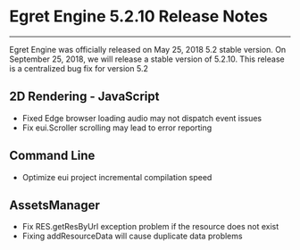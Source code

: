 # Egret Engine 5.2.10 Release Notes


---


Egret Engine was officially released on May 25, 2018 5.2 stable version. On September 25, 2018, we will release a stable version of 5.2.10. This release is a centralized bug fix for version 5.2


## 2D Rendering - JavaScript

* Fixed Edge browser loading audio may not dispatch event issues
* Fix eui.Scroller scrolling may lead to error reporting

## Command Line

* Optimize eui project incremental compilation speed

## AssetsManager

* Fix RES.getResByUrl exception problem if the resource does not exist
* Fixing addResourceData will cause duplicate data problems